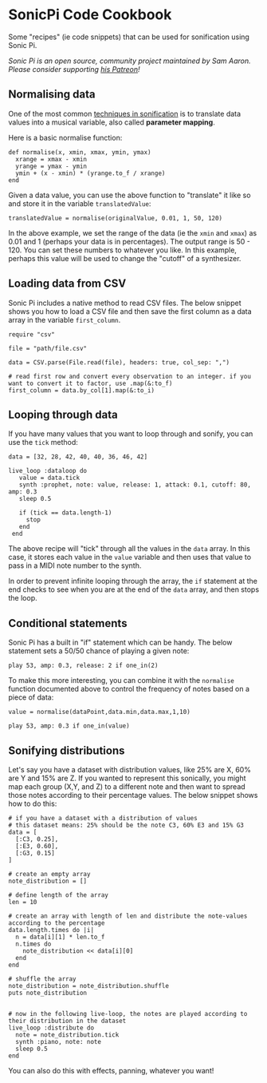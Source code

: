 # SonicPi Code Cookbook

Some "recipes" (ie code snippets) that can be used for sonification using Sonic Pi.

*Sonic Pi is an open source, community project maintained by Sam Aaron. Please consider supporting [his Patreon](https://www.patreon.com/samaaron)!*

## Normalising data

One of the most common [techniques in sonification](https://github.com/Decibels-Sonification/sonification-resources#methods-of-sonification) is to translate data values into a musical variable, also called **parameter mapping**. 

Here is a basic normalise function:

```
def normalise(x, xmin, xmax, ymin, ymax)
  xrange = xmax - xmin
  yrange = ymax - ymin
  ymin + (x - xmin) * (yrange.to_f / xrange)
end
```

Given a data value, you can use the above function to "translate" it like so and store it in the variable `translatedValue`:

```
translatedValue = normalise(originalValue, 0.01, 1, 50, 120)
```

In the above example, we set the range of the data (ie the `xmin` and `xmax`) as 0.01 and 1 (perhaps your data is in percentages). The output range is 50 - 120. You can set these numbers to whatever you like. In this example, perhaps this value will be used to change the "cutoff" of a synthesizer.

## Loading data from CSV

Sonic Pi includes a native method to read CSV files. The below snippet shows you how to load a CSV file and then save the first column as a data array in the variable `first_column`.

```
require "csv"

file = "path/file.csv"

data = CSV.parse(File.read(file), headers: true, col_sep: ",")

# read first row and convert every observation to an integer. if you want to convert it to factor, use .map(&:to_f)
first_column = data.by_col[1].map(&:to_i) 

```

## Looping through data

If you have many values that you want to loop through and sonify, you can use the `tick` method:

```
data = [32, 28, 42, 40, 40, 36, 46, 42]

live_loop :dataloop do
   value = data.tick
   synth :prophet, note: value, release: 1, attack: 0.1, cutoff: 80, amp: 0.3
   sleep 0.5
   
   if (tick == data.length-1)
     stop
   end
 end
 ```
 
 The above recipe will "tick" through all the values in the `data` array. In this case, it stores each value in the `value` variable and then uses that value to pass in a MIDI note number to the synth.
 
 In order to prevent infinite looping through the array, the `if` statement at the end checks to see when you are at the end of the `data` array, and then stops the loop. 

## Conditional statements

Sonic Pi has a built in "if" statement which can be handy. The below statement sets a 50/50 chance of playing a given note:

```
play 53, amp: 0.3, release: 2 if one_in(2)
```

To make this more interesting, you can combine it with the `normalise` function documented above to control the frequency of notes based on a piece of data:

```
value = normalise(dataPoint,data.min,data.max,1,10)

play 53, amp: 0.3 if one_in(value)
```


## Sonifying distributions

Let's say you have a dataset with distribution values, like 25% are X, 60% are Y and 15% are Z. If you wanted to represent this sonically, you might map each group (X,Y, and Z) to a different note and then want to spread those notes according to their percentage values. The below snippet shows how to do this:

```
# if you have a dataset with a distribution of values
# this dataset means: 25% should be the note C3, 60% E3 and 15% G3
data = [
  [:C3, 0.25],
  [:E3, 0.60],
  [:G3, 0.15]
]

# create an empty array
note_distribution = []

# define length of the array
len = 10

# create an array with length of len and distribute the note-values according to the percentage
data.length.times do |i|
  n = data[i][1] * len.to_f
  n.times do
    note_distribution << data[i][0]
  end
end

# shuffle the array
note_distribution = note_distribution.shuffle
puts note_distribution


# now in the following live-loop, the notes are played according to their distribution in the dataset
live_loop :distribute do
  note = note_distribution.tick
  synth :piano, note: note
  sleep 0.5
end
```

You can also do this with effects, panning, whatever you want!
